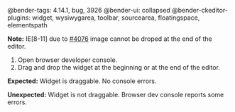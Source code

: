 @bender-tags: 4.14.1, bug, 3926
@bender-ui: collapsed
@bender-ckeditor-plugins: widget, wysiwygarea, toolbar, sourcearea, floatingspace, elementspath

**Note:** IE[8-11] due to [#4076](https://github.com/ckeditor/ckeditor4/issues/4076) image cannot be droped at the end of the editor.

1. Open browser developer console.
1. Drag and drop the widget at the beginning or at the end of the editor.

**Expected:** Widget is draggable. No console errors.

**Unexpected:** Widget is not draggable. Browser dev console reports some errors.
